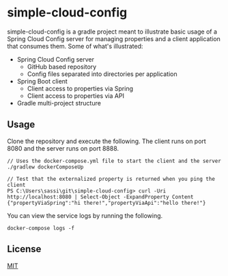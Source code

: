 # simple-cloud-config

simple-cloud-config is a gradle project meant to illustrate basic usage of a Spring Cloud Config server for managing properties and a client application that consumes them.  Some of what's illustrated:

* Spring Cloud Config server
    * GitHub based repository
    * Config files separated into directories per application
* Spring Boot client
    * Client access to properties via Spring
    * Client access to properties via API
* Gradle multi-project structure

## Usage

Clone the repository and execute the following.  The client runs on port 8080 and the server runs on port 8888.

```
// Uses the docker-compose.yml file to start the client and the server
./gradlew dockerComposeUp

// Test that the externalized property is returned when you ping the client
PS C:\Users\sassi\git\simple-cloud-config> curl -Uri http://localhost:8080 | Select-Object -ExpandProperty Content
{"propertyViaSpring":"hi there!","propertyViaApi":"hello there!"}
```

You can view the service logs by running the following.

```
docker-compose logs -f
```

## License
[MIT](https://choosealicense.com/licenses/mit/)